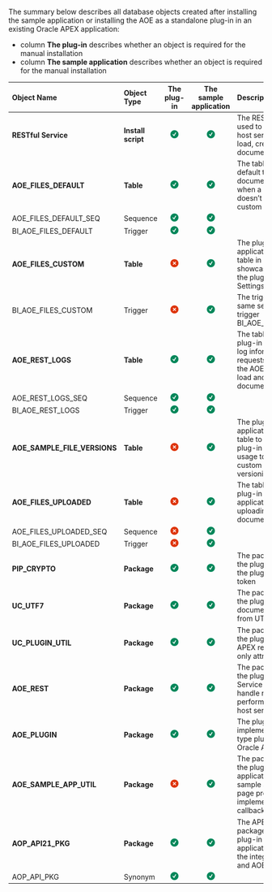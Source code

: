 The summary below describes all database objects created after installing the sample application or installing the AOE as a standalone plug-in in an existing Oracle APEX application:

- column **The plug-in** describes whether an object is required for the manual installation
- column **The sample application** describes whether an object is required for the manual installation

| Object Name                  | Object Type        |                         The plug-in                          |                    The sample application                    | Description                                                  |
| :--------------------------- | :----------------- | :----------------------------------------------------------: | :----------------------------------------------------------: | :----------------------------------------------------------- |
| **RESTful  Service**         | **Install script** | ![**Yes**](https://github.com/United-Codes/apexofficeedit-public/blob/main/images/docs/icon_check_16px.png?raw=true) | ![**Yes**](https://github.com/United-Codes/apexofficeedit-public/blob/main/images/docs/icon_check_16px.png?raw=true) | The RESTful Service is used to handle all AOE host server requests: load, create and update documents |
| **AOE_FILES_DEFAULT**        | **Table**          | ![Yes](https://github.com/United-Codes/apexofficeedit-public/blob/main/images/docs/icon_check_16px.png?raw=true) | ![Yes](https://github.com/United-Codes/apexofficeedit-public/blob/main/images/docs/icon_check_16px.png?raw=true) | The table is used as the default table to store document content when a developer doesn’t provide a custom table |
| AOE_FILES_DEFAULT_SEQ        | Sequence           | ![Yes](https://github.com/United-Codes/apexofficeedit-public/blob/main/images/docs/icon_check_16px.png?raw=true) | ![Yes](https://github.com/United-Codes/apexofficeedit-public/blob/main/images/docs/icon_check_16px.png?raw=true) |                                                              |
| BI_AOE_FILES_DEFAULT         | Trigger            | ![Yes](https://github.com/United-Codes/apexofficeedit-public/blob/main/images/docs/icon_check_16px.png?raw=true) | ![Yes](https://github.com/United-Codes/apexofficeedit-public/blob/main/images/docs/icon_check_16px.png?raw=true) |                                                              |
| **AOE_FILES_CUSTOM**         | **Table**          | ![No](https://github.com/United-Codes/apexofficeedit-public/blob/main/images/docs/icon_notchecked_16px.png?raw=true) | ![Yes](https://github.com/United-Codes/apexofficeedit-public/blob/main/images/docs/icon_check_16px.png?raw=true) | The plug-in sample application uses the table in order to showcase the  usage of the plug-in attribute Settings \ Custom Table |
| BI_AOE_FILES_CUSTOM          | Trigger            | ![No](https://github.com/United-Codes/apexofficeedit-public/blob/main/images/docs/icon_notchecked_16px.png?raw=true) | ![Yes](https://github.com/United-Codes/apexofficeedit-public/blob/main/images/docs/icon_check_16px.png?raw=true) | The trigger uses the same sequence as the trigger BI_AOE_FILES_DEFAULT |
| **AOE_REST_LOGS**            | **Table**          | ![Yes](https://github.com/United-Codes/apexofficeedit-public/blob/main/images/docs/icon_check_16px.png?raw=true) | ![Yes](https://github.com/United-Codes/apexofficeedit-public/blob/main/images/docs/icon_check_16px.png?raw=true) | The table is used by the plug-in REST service to log information about requests performed by the AOE host server to load and update document content. |
| AOE_REST_LOGS_SEQ            | Sequence           | ![Yes](https://github.com/United-Codes/apexofficeedit-public/blob/main/images/docs/icon_check_16px.png?raw=true) | ![Yes](https://github.com/United-Codes/apexofficeedit-public/blob/main/images/docs/icon_check_16px.png?raw=true) |                                                              |
| BI_AOE_REST_LOGS             | Trigger            | ![Yes](https://github.com/United-Codes/apexofficeedit-public/blob/main/images/docs/icon_check_16px.png?raw=true) | ![Yes](https://github.com/United-Codes/apexofficeedit-public/blob/main/images/docs/icon_check_16px.png?raw=true) |                                                              |
| **AOE_SAMPLE_FILE_VERSIONS** | **Table**          | ![No](https://github.com/United-Codes/apexofficeedit-public/blob/main/images/docs/icon_notchecked_16px.png?raw=true) | ![Yes](https://github.com/United-Codes/apexofficeedit-public/blob/main/images/docs/icon_check_16px.png?raw=true) | The plug-in sample application uses the table to showcase the plug-in callbacks' usage to implement custom document versioning |
| **AOE_FILES_UPLOADED**       | **Table**          | ![No](https://github.com/United-Codes/apexofficeedit-public/blob/main/images/docs/icon_notchecked_16px.png?raw=true) | ![Yes](https://github.com/United-Codes/apexofficeedit-public/blob/main/images/docs/icon_check_16px.png?raw=true) | The table is used by the plug-in sample application to allow the uploading of end-user documents |
| AOE_FILES_UPLOADED_SEQ       | Sequence           | ![No](https://github.com/United-Codes/apexofficeedit-public/blob/main/images/docs/icon_notchecked_16px.png?raw=true) | ![Yes](https://github.com/United-Codes/apexofficeedit-public/blob/main/images/docs/icon_check_16px.png?raw=true) |                                                              |
| BI_AOE_FILES_UPLOADED        | Trigger            | ![No](https://github.com/United-Codes/apexofficeedit-public/blob/main/images/docs/icon_notchecked_16px.png?raw=true) | ![Yes](https://github.com/United-Codes/apexofficeedit-public/blob/main/images/docs/icon_check_16px.png?raw=true) |                                                              |
| **PIP_CRYPTO**               | **Package**        | ![**Yes**](https://github.com/United-Codes/apexofficeedit-public/blob/main/images/docs/icon_check_16px.png?raw=true) | ![**Yes**](https://github.com/United-Codes/apexofficeedit-public/blob/main/images/docs/icon_check_16px.png?raw=true) | The package is used by the plug-in to secure the plug-in access token |
| **UC_UTF7**                  | **Package**        | ![**Yes**](https://github.com/United-Codes/apexofficeedit-public/blob/main/images/docs/icon_check_16px.png?raw=true) | ![**Yes**](https://github.com/United-Codes/apexofficeedit-public/blob/main/images/docs/icon_check_16px.png?raw=true) | The package is used by the plug-in to decode document filenames from UTF7 to  UTF8 |
| **UC_PLUGIN_UTIL**           | **Package**        | ![**Yes**](https://github.com/United-Codes/apexofficeedit-public/blob/main/images/docs/icon_check_16px.png?raw=true) | ![**Yes**](https://github.com/United-Codes/apexofficeedit-public/blob/main/images/docs/icon_check_16px.png?raw=true) | The package is used by the plug-in to evaluate APEX regions' read-only attribute |
| **AOE_REST**                 | **Package**        | ![**Yes**](https://github.com/United-Codes/apexofficeedit-public/blob/main/images/docs/icon_check_16px.png?raw=true) | ![**Yes**](https://github.com/United-Codes/apexofficeedit-public/blob/main/images/docs/icon_check_16px.png?raw=true) | The package is used by the plug-in RESTful Service handlers to handle requests performed by the AOE host server |
| **AOE_PLUGIN**               | **Package**        | ![**Yes**](https://github.com/United-Codes/apexofficeedit-public/blob/main/images/docs/icon_check_16px.png?raw=true) | ![**Yes**](https://github.com/United-Codes/apexofficeedit-public/blob/main/images/docs/icon_check_16px.png?raw=true) | The plug-in package implements a region-type plug-in for the Oracle APEX |
| **AOE_SAMPLE_APP_UTIL**      | **Package**        | ![**No**](https://github.com/United-Codes/apexofficeedit-public/blob/main/images/docs/icon_notchecked_16px.png?raw=true) | ![**Yes**](https://github.com/United-Codes/apexofficeedit-public/blob/main/images/docs/icon_check_16px.png?raw=true) | The package is used by the plug-in sample application to handle sample application page processes and implement custom callbacks |
| **AOP_API21_PKG**            | **Package**        | ![**Yes**](https://github.com/United-Codes/apexofficeedit-public/blob/main/images/docs/icon_check_16px.png?raw=true) | ![**Yes**](https://github.com/United-Codes/apexofficeedit-public/blob/main/images/docs/icon_check_16px.png?raw=true) | The APEX Office Print package is used by the plug-in sample application to showcase the integration of AOP and AOE |
| AOP_API_PKG                  | Synonym            | ![Yes](https://github.com/United-Codes/apexofficeedit-public/blob/main/images/docs/icon_check_16px.png?raw=true) | ![Yes](https://github.com/United-Codes/apexofficeedit-public/blob/main/images/docs/icon_check_16px.png?raw=true) |                                                              |